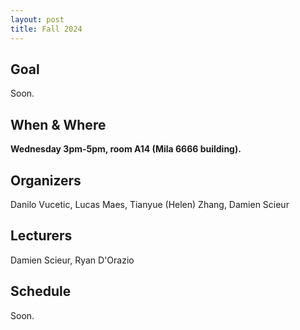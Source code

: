 ```yaml
---
layout: post
title: Fall 2024
---
```


## Goal

Soon.

## When & Where

**Wednesday 3pm-5pm, room A14 (Mila 6666 building).**

## Organizers

Danilo Vucetic, Lucas Maes, Tianyue (Helen) Zhang, Damien Scieur

## Lecturers

Damien Scieur, Ryan D'Orazio

## Schedule

Soon.
